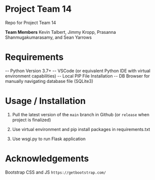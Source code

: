 # Project Team 14
Repo for Project Team 14

**Team Members**
Kevin Talbert, Jimmy Kropp, Prasanna Shanmugakumarasamy, and Sean Yarrows

# Requirements
-- Python Version 3.7+
-- VSCode (or equivalent Python IDE with virtual environment capabilities)
-- Local PIP File Installation
-- DB Browser for manually navigating database file (SQLite3)

# Usage / Installation
1) Pull the latest version of the `main` branch in Github (or `release` when project is finalized)

2) Use virtual environment and pip install packages in requirements.txt

3) Use wsgi.py to run Flask application

# Acknowledgements
Bootstrap CSS and JS  `https://getbootstrap.com/`

